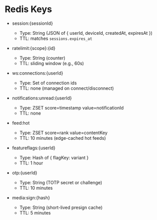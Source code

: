 # Redis Keys

- session:{sessionId}
  - Type: String (JSON of { userId, deviceId, createdAt, expiresAt })
  - TTL: matches `sessions.expires_at`

- ratelimit:{scope}:{id}
  - Type: String (counter)
  - TTL: sliding window (e.g., 60s)

- ws:connections:{userId}
  - Type: Set of connection ids
  - TTL: none (managed on connect/disconnect)

- notifications:unread:{userId}
  - Type: ZSET score=timestamp value=notificationId
  - TTL: none

- feed:hot
  - Type: ZSET score=rank value=contentKey
  - TTL: 10 minutes (edge-cached hot feeds)

- featureflags:{userId}
  - Type: Hash of { flagKey: variant }
  - TTL: 1 hour

- otp:{userId}
  - Type: String (TOTP secret or challenge)
  - TTL: 10 minutes

- media:sign:{hash}
  - Type: String (short-lived presign cache)
  - TTL: 5 minutes